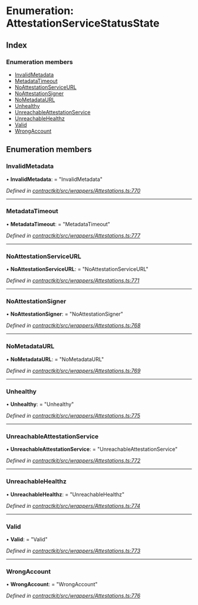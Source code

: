 # Enumeration: AttestationServiceStatusState

## Index

### Enumeration members

* [InvalidMetadata](_wrappers_attestations_.attestationservicestatusstate.md#invalidmetadata)
* [MetadataTimeout](_wrappers_attestations_.attestationservicestatusstate.md#metadatatimeout)
* [NoAttestationServiceURL](_wrappers_attestations_.attestationservicestatusstate.md#noattestationserviceurl)
* [NoAttestationSigner](_wrappers_attestations_.attestationservicestatusstate.md#noattestationsigner)
* [NoMetadataURL](_wrappers_attestations_.attestationservicestatusstate.md#nometadataurl)
* [Unhealthy](_wrappers_attestations_.attestationservicestatusstate.md#unhealthy)
* [UnreachableAttestationService](_wrappers_attestations_.attestationservicestatusstate.md#unreachableattestationservice)
* [UnreachableHealthz](_wrappers_attestations_.attestationservicestatusstate.md#unreachablehealthz)
* [Valid](_wrappers_attestations_.attestationservicestatusstate.md#valid)
* [WrongAccount](_wrappers_attestations_.attestationservicestatusstate.md#wrongaccount)

## Enumeration members

###  InvalidMetadata

• **InvalidMetadata**: = "InvalidMetadata"

*Defined in [contractkit/src/wrappers/Attestations.ts:770](https://github.com/medhak1/celo-monorepo/blob/master/packages/sdk/contractkit/src/wrappers/Attestations.ts#L770)*

___

###  MetadataTimeout

• **MetadataTimeout**: = "MetadataTimeout"

*Defined in [contractkit/src/wrappers/Attestations.ts:777](https://github.com/medhak1/celo-monorepo/blob/master/packages/sdk/contractkit/src/wrappers/Attestations.ts#L777)*

___

###  NoAttestationServiceURL

• **NoAttestationServiceURL**: = "NoAttestationServiceURL"

*Defined in [contractkit/src/wrappers/Attestations.ts:771](https://github.com/medhak1/celo-monorepo/blob/master/packages/sdk/contractkit/src/wrappers/Attestations.ts#L771)*

___

###  NoAttestationSigner

• **NoAttestationSigner**: = "NoAttestationSigner"

*Defined in [contractkit/src/wrappers/Attestations.ts:768](https://github.com/medhak1/celo-monorepo/blob/master/packages/sdk/contractkit/src/wrappers/Attestations.ts#L768)*

___

###  NoMetadataURL

• **NoMetadataURL**: = "NoMetadataURL"

*Defined in [contractkit/src/wrappers/Attestations.ts:769](https://github.com/medhak1/celo-monorepo/blob/master/packages/sdk/contractkit/src/wrappers/Attestations.ts#L769)*

___

###  Unhealthy

• **Unhealthy**: = "Unhealthy"

*Defined in [contractkit/src/wrappers/Attestations.ts:775](https://github.com/medhak1/celo-monorepo/blob/master/packages/sdk/contractkit/src/wrappers/Attestations.ts#L775)*

___

###  UnreachableAttestationService

• **UnreachableAttestationService**: = "UnreachableAttestationService"

*Defined in [contractkit/src/wrappers/Attestations.ts:772](https://github.com/medhak1/celo-monorepo/blob/master/packages/sdk/contractkit/src/wrappers/Attestations.ts#L772)*

___

###  UnreachableHealthz

• **UnreachableHealthz**: = "UnreachableHealthz"

*Defined in [contractkit/src/wrappers/Attestations.ts:774](https://github.com/medhak1/celo-monorepo/blob/master/packages/sdk/contractkit/src/wrappers/Attestations.ts#L774)*

___

###  Valid

• **Valid**: = "Valid"

*Defined in [contractkit/src/wrappers/Attestations.ts:773](https://github.com/medhak1/celo-monorepo/blob/master/packages/sdk/contractkit/src/wrappers/Attestations.ts#L773)*

___

###  WrongAccount

• **WrongAccount**: = "WrongAccount"

*Defined in [contractkit/src/wrappers/Attestations.ts:776](https://github.com/medhak1/celo-monorepo/blob/master/packages/sdk/contractkit/src/wrappers/Attestations.ts#L776)*
